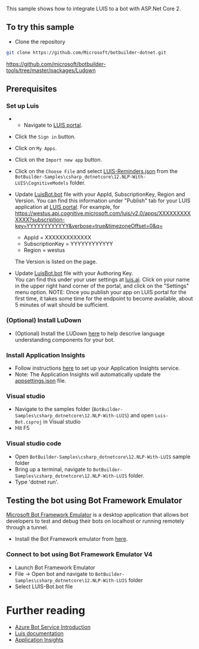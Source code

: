 ﻿﻿This sample shows how to integrate LUIS to a bot with ASP.Net Core 2. 

## To try this sample
- Clone the repository
```bash
git clone https://github.com/Microsoft/botbuilder-dotnet.git
```

https://github.com/microsoft/botbuilder-tools/tree/master/packages/Ludown

## Prerequisites
### Set up Luis
- - Navigate to [LUIS portal](https://www.luis.ai).
- Click the `Sign in` button.
- Click on `My Apps`.
- Click on the `Import new app` button.
- Click on the `Choose File` and select [LUIS-Reminders.json](LUIS-Reminders.json) from the `BotBuilder-Samples\csharp_dotnetcore\12.NLP-With-LUIS\CognitiveModels` folder.
- Update [LuisBot.bot](LuisBot.bot) file with your AppId, SubscriptionKey, Region and Version. 
    You can find this information under "Publish" tab for your LUIS application at [LUIS portal](https://www.luis.ai).  For example, for https://westus.api.cognitive.microsoft.com/luis/v2.0/apps/XXXXXXXXXXXXX?subscription-key=YYYYYYYYYYYY&verbose=true&timezoneOffset=0&q= 

    - AppId = XXXXXXXXXXXXX
    - SubscriptionKey = YYYYYYYYYYYY
    - Region =  westus

    The Version is listed on the page.
- Update [LuisBot.bot](LuisBot.bot) file with your Authoring Key.  
    You can find this under your user settings at [luis.ai](https://www.luis.ai).  Click on your name in the upper right hand corner of the portal, and click on the "Settings" menu option.
NOTE: Once you publish your app on LUIS portal for the first time, it takes some time for the endpoint to become available, about 5 minutes of wait should be sufficient.
### (Optional) Install LuDown
- (Optional) Install the LUDown [here](https://github.com/Microsoft/botbuilder-tools/tree/master/packages/Ludown) to help descrive language understanding components for your bot.
### Install Application Insights
  -  Follow instructions [here](https://docs.microsoft.com/en-us/azure/application-insights/app-insights-asp-net-core) to set up your Application Insights service.
  - Note: The Application Insights will automatically update the [appsettings.json](appsettings.json) file.

### Visual studio
- Navigate to the samples folder (`BotBuilder-Samples\csharp_dotnetcore\12.NLP-With-LUIS`) and open `Luis-Bot.csproj` in Visual studio 
- Hit F5

### Visual studio code
- Open `BotBuilder-Samples\csharp_dotnetcore\12.NLP-With-LUIS` sample folder
- Bring up a terminal, navigate to `BotBuilder-Samples\csharp_dotnetcore\12.NLP-With-LUIS` folder.
- Type 'dotnet run'.

## Testing the bot using Bot Framework Emulator
[Microsoft Bot Framework Emulator](https://github.com/microsoft/botframework-emulator) is a desktop application that allows bot developers to test and debug their bots on localhost or running remotely through a tunnel.

- Install the Bot Framework emulator from [here](https://aka.ms/botframeworkemulator).

### Connect to bot using Bot Framework Emulator **V4**
- Launch Bot Framework Emulator
- File -> Open bot and navigate to `BotBuilder-Samples\csharp_dotnetcore\12.NLP-With-LUIS` folder
- Select LUIS-Bot.bot file


# Further reading

- [Azure Bot Service Introduction](https://docs.microsoft.com/en-us/azure/bot-service/bot-service-overview-introduction?view=azure-bot-service-4.0)
- [Luis documentation](https://docs.microsoft.com/en-us/azure/cognitive-services/LUIS/)
- [Application Insights](https://azure.microsoft.com/en-us/services/application-insights/)


